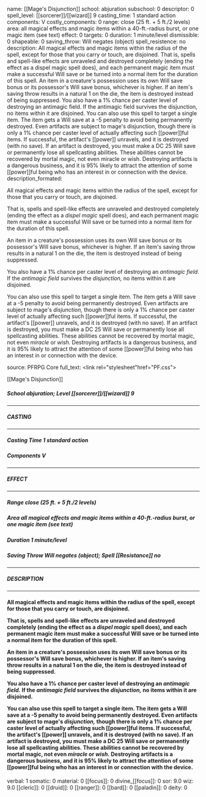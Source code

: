 name: [[Mage's Disjunction]]
school: abjuration
subschool: 0
descriptor: 0
spell_level: [[sorcerer]]/[[wizard]] 9
casting_time: 1 standard action
components: V
costly_components: 0
range: close (25 ft. + 5 ft./2 levels)
area: all magical effects and magic items within a 40-ft.-radius burst, or one magic item (see text)
effect: 0
targets: 0
duration: 1 minute/level
dismissible: 0
shapeable: 0
saving_throw: Will negates (object)
spell_resistence: no
description: All magical effects and magic items within the radius of the spell, except for those that you carry or touch, are disjoined.  That is, spells and spell-like effects are unraveled and destroyed completely (ending the effect as a dispel magic spell does), and each permanent magic item must make a successful Will save or be turned into a normal item for the duration of this spell.  An item in a creature's possession uses its own Will save bonus or its possessor's Will save bonus, whichever is higher. If an item's saving throw results in a natural 1 on the die, the item is destroyed instead of being suppressed.  You also have a 1% chance per caster level of destroying an antimagic field. If the antimagic field survives the disjunction, no items within it are disjoined.  You can also use this spell to target a single item. The item gets a Will save at a -5 penalty to avoid being permanently destroyed. Even artifacts are subject to mage's disjunction, though there is only a 1% chance per caster level of actually affecting such [[power]]ful items. If successful, the artifact's [[power]] unravels, and it is destroyed (with no save). If an artifact is destroyed, you must make a DC 25 Will save or permanently lose all spellcasting abilities. These abilities cannot be recovered by mortal magic, not even miracle or wish. Destroying artifacts is a dangerous business, and it is 95% likely to attract the attention of some [[power]]ful being who has an interest in or connection with the device.
description_formated: <p>All magical effects and magic items within the radius of the spell, except for those that you carry or touch, are disjoined.</p><p>That is, spells and spell-like effects are unraveled and destroyed completely (ending the effect as a <i>dispel magic</i> spell does), and each permanent magic item must make a successful Will save or be turned into a normal item for the duration of this spell.</p><p>An item in a creature's possession uses its own Will save bonus or its possessor's Will save bonus, whichever is higher. If an item's saving throw results in a natural 1 on the die, the item is destroyed instead of being suppressed.</p><p>You also have a 1% chance per caster level of destroying an <i><i>antimagic field</i>.</i> If the <i>antimagic field</i> survives the <i>disjunction,</i> no items within it are disjoined.</p><p>You can also use this spell to target a single item. The item gets a Will save at a -5 penalty to avoid being permanently destroyed. Even artifacts are subject to mage's <i>disjunction,</i> though there is only a 1% chance per caster level of actually affecting such [[power]]ful items. If successful, the artifact's [[power]] unravels, and it is destroyed (with no save). If an artifact is destroyed, you must make a DC 25 Will save or permanently lose all spellcasting abilities. These abilities cannot be recovered by mortal magic, not even <i>miracle</i> or <i>wish.</i> Destroying artifacts is a dangerous business, and it is 95% likely to attract the attention of some [[power]]ful being who has an interest in or connection with the device.</p>
source: PFRPG Core
full_text: <link rel="stylesheet"href="PF.css"><div class="heading"><p class="alignleft">[[Mage's Disjunction]]</p><div style="clear: both;"></div></div><div><h5><b>School </b>abjuration; <b>Level </b>[[sorcerer]]/[[wizard]] 9</h5></div><hr/><div><h5><b>CASTING</b></h5></div><hr/><div><h5><b>Casting Time </b>1 standard action</h5><h5><b>Components </b>V</h5></div><hr/><div><h5><b>EFFECT</b></h5></div><hr/><div><h5><b>Range </b>close (25 ft. + 5 ft./2 levels)</h5><h5><b>Area </b>all magical effects and magic items within a 40-ft.-radius burst, or one magic item (see text)</h5><h5><b>Duration </b>1 minute/level</h5><h5><b>Saving Throw </b>Will negates (object); <b>Spell [[Resistance]] </b>no</h5></div><hr/><div><h5><b>DESCRIPTION</b></h5></div><hr/><div><h4><p>All magical effects and magic items within the radius of the spell, except for those that you carry or touch, are disjoined.</p><p>That is, spells and spell-like effects are unraveled and destroyed completely (ending the effect as a <i>dispel magic</i> spell does), and each permanent magic item must make a successful Will save or be turned into a normal item for the duration of this spell.</p><p>An item in a creature's possession uses its own Will save bonus or its possessor's Will save bonus, whichever is higher. If an item's saving throw results in a natural 1 on the die, the item is destroyed instead of being suppressed.</p><p>You also have a 1% chance per caster level of destroying an <i><i>antimagic field</i>.</i> If the <i>antimagic field</i> survives the <i>disjunction,</i> no items within it are disjoined.</p><p>You can also use this spell to target a single item. The item gets a Will save at a -5 penalty to avoid being permanently destroyed. Even artifacts are subject to mage's <i>disjunction,</i> though there is only a 1% chance per caster level of actually affecting such [[power]]ful items. If successful, the artifact's [[power]] unravels, and it is destroyed (with no save). If an artifact is destroyed, you must make a DC 25 Will save or permanently lose all spellcasting abilities. These abilities cannot be recovered by mortal magic, not even <i>miracle</i> or <i>wish.</i> Destroying artifacts is a dangerous business, and it is 95% likely to attract the attention of some [[power]]ful being who has an interest in or connection with the device.</p></h4></div>
verbal: 1
somatic: 0
material: 0
[[focus]]: 0
divine_[[focus]]: 0
sor: 9.0
wiz: 9.0
[[cleric]]: 0
[[druid]]: 0
[[ranger]]: 0
[[bard]]: 0
[[paladin]]: 0
deity: 0
